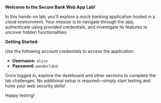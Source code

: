 **Welcome to the Secure Bank Web App Lab!**

In this hands-on lab, you'll explore a mock banking application hosted in a cloud environment. Your mission is to navigate through the app, authenticate using provided credentials, and investigate its features to uncover hidden functionalities.

**Getting Started:**

Use the following account credentials to access the application:

- **Username:** `alice`
- **Password:** `wonderland`

Once logged in, explore the dashboard and other sections to complete the lab challenges. No additional setup is required—simply start testing and hone your web security skills!

Happy testing!